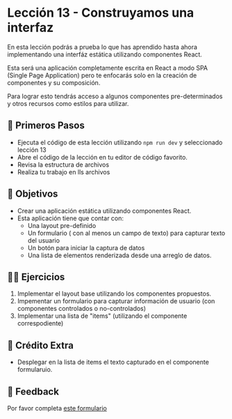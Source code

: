 # Lección 13 - Construyamos una interfaz

En esta lección podrás a prueba lo que has aprendido hasta ahora implementando una interfáz estática utilizando componentes React.

Esta será una aplicación completamente escrita en React a modo SPA (Single Page Application) pero te enfocarás solo en la creación de componentes y su composición.

Para lograr esto tendrás acceso a algunos componentes pre-determinados y otros recursos como estilos para utilizar.


## 🐾 Primeros Pasos

- Ejecuta el código de esta lección utilizando `npm run dev` y seleccionado lección 13
- Abre el código de la lección en tu editor de código favorito.
- Revisa la estructura de archivos
- Realiza tu trabajo en lls archivos  


## 🎯 Objetivos

- Crear una aplicación estática utilizando componentes React.
- Esta aplicación tiene que contar con:
    - Una layout pre-definido
    - Un formulario ( con al menos un campo de texto) para capturar texto del usuario
    - Un botón para iniciar la captura de datos
    - Una lista de elementos renderizada desde una arreglo de datos.

## 🏋️‍♂️ Ejercicios

1. Implementar el layout base utilizando los componentes propuestos.
2. Impementar un formulario para capturar información de usuario (con componentes controlados o no-controlados)
3. Implementar una lista de "items" (utilizando el componente correspodiente)


## 🍬 Crédito Extra

- Desplegar en la lista de items el texto capturado en el componente formularuio.


## 📣 Feedback
Por favor completa [este formulario](https://docs.google.com/forms/d/e/1FAIpQLSfVXaAKvJ7aj_de08YTet3g4Go5FV7QrI9TJWkYI1UDg1KW6A/viewform?usp=pp_url&entry.1045988887=Lección%2013)